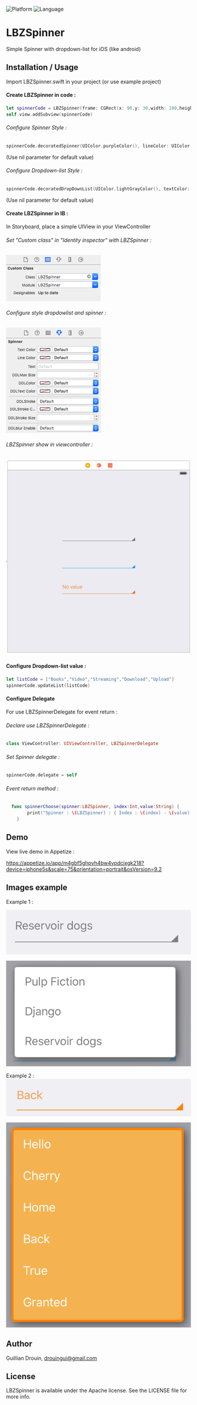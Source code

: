 
![Platform](https://img.shields.io/badge/Platform-iOS-green.svg)
![Language](https://img.shields.io/badge/Language-Swift-blue.svg)

# LBZSpinner
Simple Spinner with dropdown-list for iOS (like android)

## Installation / Usage

Import LBZSpinner.swift in your project (or use example project)


#### Create LBZSpinner in code :
```Swift
let spinnerCode = LBZSpinner(frame: CGRect(x: 90,y: 30,width: 180,height: 45))
self.view.addSubview(spinnerCode)
```

###### Configure Spinner Style :
```Swift
spinnerCode.decoratedSpinner(UIColor.purpleColor(), lineColor: UIColor.brownColor(), text: "Choose value")
```
(Use nil parameter for default value)

###### Configure Dropdown-list Style :
```Swift
spinnerCode.decoratedDropDownList(UIColor.lightGrayColor(), textColor: UIColor.redColor(), withStroke: true, strokeSize: 5, strokeColor: nil)
```
(Use nil parameter for default value)


#### Create LBZSpinner in IB :

In Storyboard, place a simple UIView in your ViewController

###### Set "Custom class" in "Identity inspector" with LBZSpinner :

![Img](https://github.com/LeBzul/LBZSpinner/blob/master/example_images/customclass.png)

###### Configure style dropdowlist and spinner :

![Img](https://github.com/LeBzul/LBZSpinner/blob/master/example_images/configure.png)

###### LBZSpinner show in viewcontroller :

![Img](https://github.com/LeBzul/LBZSpinner/blob/master/example_images/presentation.png)


#### Configure Dropdown-list value :
```Swift
let listCode = ["Books","Video","Streaming","Download","Upload"]
spinnerCode.updateList(listCode)
```

#### Configure Delegate
For use LBZSpinnerDelegate for event return :

###### Declare use LBZSpinnerDelegate :
```Swift
class ViewController: UIViewController, LBZSpinnerDelegate 
```  
###### Set Spinner delegate :
```Swift
spinnerCode.delegate = self
```  
###### Event return method :
```Swift
  func spinnerChoose(spinner:LBZSpinner, index:Int,value:String) {
        print("Spinner : \(LBZSpinner) : { Index : \(index) - \(value) }")
    }
```  

## Demo
View live demo in Appetize :

https://appetize.io/app/m4gbf5ghpyh4bw4vpdcjxgk218?device=iphone5s&scale=75&orientation=portrait&osVersion=9.2


## Images example

Example 1 : 

![Img](https://github.com/LeBzul/LBZSpinner/blob/master/example_images/spinner_gray.png)

![Img](https://github.com/LeBzul/LBZSpinner/blob/master/example_images/dropdown_gray.png)

Example 2 : 
![Img](https://github.com/LeBzul/LBZSpinner/blob/master/example_images/spinner_orange.png)

![Img](https://github.com/LeBzul/LBZSpinner/blob/master/example_images/dropdown_orange.png)



## Author

Guillian Drouin, drouingui@gmail.com

## License

LBZSpinner is available under the Apache license. See the LICENSE file for more info.

